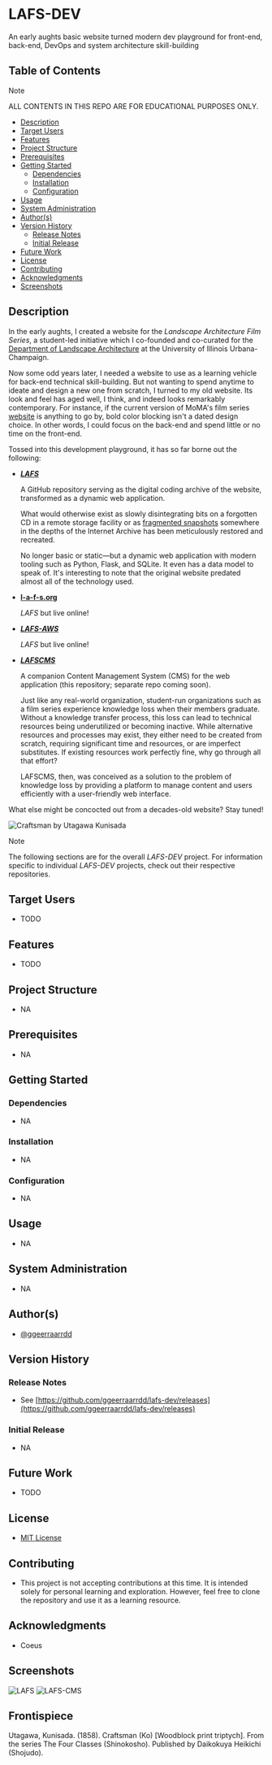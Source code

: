 # LAFS-DEV

An early aughts basic website turned modern dev playground for front-end, back-end, DevOps and system architecture skill-building

## Table of Contents

> [!NOTE]
> ALL CONTENTS IN THIS REPO ARE FOR EDUCATIONAL PURPOSES ONLY.

* [Description](#description)
* [Target Users](#target-users)
* [Features](#features)
* [Project Structure](#project-structure)
* [Prerequisites](#prerequisites)
* [Getting Started](#getting-started)
  * [Dependencies](#dependencies)
  * [Installation](#installation)
  * [Configuration](#installation)
* [Usage](#usage)
* [System Administration](#system-administration)
* [Author(s)](#authors)
* [Version History](#version-history)
  * [Release Notes](#release-notes)
  * [Initial Release](#initial-release)
* [Future Work](#future-work)
* [License](#license)
* [Contributing](#contributing)
* [Acknowledgments](#acknowledgments)
* [Screenshots](#screenshots)

## Description

In the early aughts, I created a website for the _Landscape Architecture Film Series_, a student-led initiative which I co-founded and co-curated for the [Department of Landscape Architecture](https://landarch.illinois.edu/) at the University of Illinois Urbana-Champaign.

Now some odd years later, I needed a website to use as a learning vehicle for back-end technical skill-building. But not wanting to spend anytime to ideate and design a new one from scratch, I turned to my old website. Its look and feel has aged well, I think, and indeed looks remarkably contemporary. For instance, if the current version of MoMA's film series [website](https://www.moma.org/calendar/film/) is anything to go by, bold color blocking isn't a dated design choice. In other words, I could focus on the back-end and spend little or no time on the front-end.

Tossed into this development playground, it has so far borne out the following:

* [**_LAFS_**](https://github.com/ggeerraarrdd/lafs)

  A GitHub repository serving as the digital coding archive of the website, transformed as a dynamic web application.

  What would otherwise exist as slowly disintegrating bits on a forgotten CD in a remote storage facility or as [fragmented snapshots](https://web.archive.org/web/20040827234527/http://www.rehearsal.uiuc.edu/projects/filmseries/) somewhere in the depths of the Internet Archive has been meticulously restored and recreated.

  No longer basic or static—but a dynamic web application with modern tooling such as Python, Flask, and SQLite. It even has a data model to speak of. It's interesting to note that the original website predated almost all of the technology used.

* [**l-a-f-s.org**](https://l-a-f-s.org)

  _LAFS_ but live online!

* [**_LAFS-AWS_**](https://l-a-f-s.org)

  _LAFS_ but live online!

* [**_LAFSCMS_**](https://github.com/ggeerraarrdd/lafs-dev)

  A companion Content Management System (CMS) for the web application (this repository; separate repo coming soon).

  Just like any real-world organization, student-run organizations such as a film series experience knowledge loss when their members graduate. Without a knowledge transfer process, this loss can lead to technical resources being underutilized or becoming inactive. While alternative resources and processes may exist, they either need to be created from scratch, requiring significant time and resources, or are imperfect substitutes. If existing resources work perfectly fine, why go through all that effort?

  LAFSCMS, then, was conceived as a solution to the problem of knowledge loss by providing a platform to manage content and users efficiently with a user-friendly web interface.

What else might be concocted out from a decades-old website? Stay tuned!

![Craftsman by Utagawa Kunisada](assets/craftsman_kunisada.png)

> [!NOTE]
> The following sections are for the overall _LAFS-DEV_ project. For information specific to individual _LAFS-DEV_ projects, check out their respective repositories.

## Target Users

* TODO

## Features

* TODO

## Project Structure

* NA

## Prerequisites

* NA

## Getting Started

### Dependencies

* NA

### Installation

* NA

### Configuration

* NA

## Usage

* NA

## System Administration

* NA

## Author(s)

* [@ggeerraarrdd](https://github.com/ggeerraarrdd/)

## Version History

### Release Notes

* See [https://github.com/ggeerraarrdd/lafs-dev/releases](https://github.com/ggeerraarrdd/lafs-dev/releases)

### Initial Release

* NA

## Future Work

* TODO

## License

* [MIT License](https://github.com/ggeerraarrdd/large-parks/blob/main/LICENSE)

## Contributing

* This project is not accepting contributions at this time. It is intended solely for personal learning and exploration. However, feel free to clone the repository and use it as a learning resource.

## Acknowledgments

* Coeus

## Screenshots

![LAFS](assets/film-series1_1.jpg)
![LAFS-CMS](assets/lafscms_1.png)

## Frontispiece

Utagawa, Kunisada. (1858). Craftsman (Ko) [Woodblock print triptych]. From the series The Four Classes (Shinokosho). Published by Daikokuya Heikichi (Shojudo).
